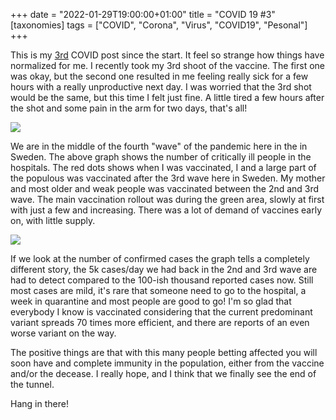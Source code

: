 +++
date = "2022-01-29T19:00:00+01:00"
title = "COVID 19 #3"
[taxonomies]
tags = ["COVID", "Corona", "Virus", "COVID19", "Pesonal"]
+++

This is my [3rd](/tags/covid/) COVID post since the start. It feel so strange how things have normalized for me. I recently took my 3rd shoot of the vaccine. The first one was okay, but the second one resulted in me feeling really sick for a few hours with a really unproductive next day. I was worried that the 3rd shot would be the same, but this time I felt just fine. A little tired a few hours after the shot and some pain in the arm for two days, that's all!

![](/images/2022/covid-iva.png)

We are in the middle of the fourth "wave" of the pandemic here in the in Sweden. The above graph shows the number of critically ill people in the hospitals. The red dots shows when I was vaccinated, I and a large part of the populous was vaccinated after the 3rd wave here in Sweden. My mother and most older and weak people was vaccinated between the 2nd and 3rd wave. The main vaccination rollout was during the green area, slowly at first with just a few and increasing. There was a lot of demand of vaccines early on, with little supply.

![](/images/2022/covid-cases.png)

If we look at the number of confirmed cases the graph tells a completely different story, the 5k cases/day we had back in the 2nd and 3rd wave are had to detect compared to the 100-ish thousand reported cases now. Still most cases are mild, it's rare that someone need to go to the hospital, a week in quarantine and 
most people are good to go! I'm so glad that everybody I know is vaccinated considering that the current predominant variant spreads 70 times more efficient, and there are reports of an even worse variant on the way.

The positive things are that with this many people betting affected you will soon have and complete immunity in the population, either from the vaccine and/or the decease. I really hope, and I think that we finally see the end of the tunnel.

Hang in there!
